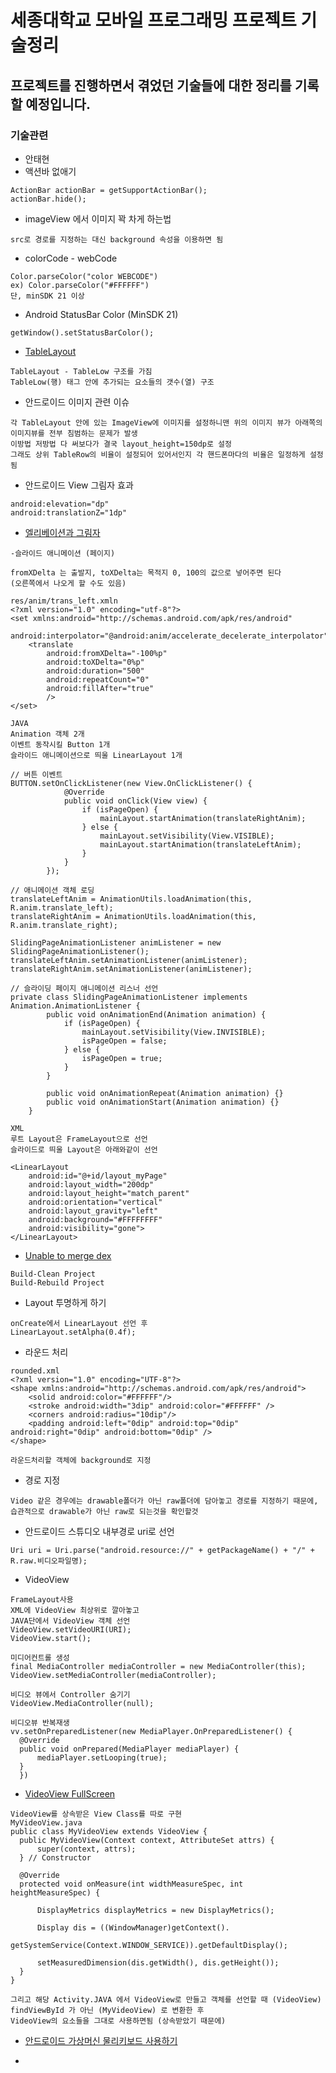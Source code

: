 세종대학교 모바일 프로그래밍 프로젝트 기술정리
==============================================

프로젝트를 진행하면서 겪었던 기술들에 대한 정리를 기록할 예정입니다.
--------------------------------------------------------------------

### 기술관련

*  안태현
  *	액션바 없애기
  ```
  ActionBar actionBar = getSupportActionBar();
  actionBar.hide();
  ```

  -	imageView 에서 이미지 꽉 차게 하는법
  ```
  src로 경로를 지정하는 대신 background 속성을 이용하면 됨
  ```

  -	colorCode - webCode
  ```
  Color.parseColor("color WEBCODE")
  ex) Color.parseColor("#FFFFFF")
  단, minSDK 21 이상
  ```

  - Android StatusBar Color (MinSDK 21)
  ```
  getWindow().setStatusBarColor();
  ```

  -	[TableLayout](http://recipes4dev.tistory.com/138)
  ```
  TableLayout - TableLow 구조를 가짐
  TableLow(행) 태그 안에 추가되는 요소들의 갯수(열) 구조
  ```

  -	안드로이드 이미지 관련 이슈
  ```
  각 TableLayout 안에 있는 ImageView에 이미지를 설정하니맨 위의 이미지 뷰가 아래쪽의 이미지뷰를 전부 침범하는 문제가 발생
  이방법 저방법 다 써보다가 결국 layout_height=150dp로 설정
  그래도 상위 TableRow의 비율이 설정되어 있어서인지 각 핸드폰마다의 비율은 일정하게 설정됨
  ```

  -	안드로이드 View 그림자 효과
  ```
  android:elevation="dp"
  android:translationZ="1dp"
  ```

  -  [엘리베이션과 그림자](http://davidhyk.github.io/google-design-ko/what-is-material/elevation-shadows.html#)

    -슬라이드 애니메이션 (페이지)

  ```
  fromXDelta 는 출발지, toXDelta는 목적지 0, 100의 값으로 넣어주면 된다
  (오른쪽에서 나오게 할 수도 있음)

  res/anim/trans_left.xmln
  <?xml version="1.0" encoding="utf-8"?>
  <set xmlns:android="http://schemas.android.com/apk/res/android"
      android:interpolator="@android:anim/accelerate_decelerate_interpolator">
      <translate
          android:fromXDelta="-100%p"
          android:toXDelta="0%p"
          android:duration="500"
          android:repeatCount="0"
          android:fillAfter="true"
          />
  </set>

  JAVA  
  Animation 객체 2개  
  이벤트 동작시킬 Button 1개  
  슬라이드 애니메이션으로 띄울 LinearLayout 1개

  // 버튼 이벤트
  BUTTON.setOnClickListener(new View.OnClickListener() {
              @Override
              public void onClick(View view) {
                  if (isPageOpen) {
                      mainLayout.startAnimation(translateRightAnim);
                  } else {
                      mainLayout.setVisibility(View.VISIBLE);
                      mainLayout.startAnimation(translateLeftAnim);
                  }
              }
          });

  // 애니메이션 객체 로딩
  translateLeftAnim = AnimationUtils.loadAnimation(this, R.anim.translate_left);
  translateRightAnim = AnimationUtils.loadAnimation(this, R.anim.translate_right);

  SlidingPageAnimationListener animListener = new SlidingPageAnimationListener();
  translateLeftAnim.setAnimationListener(animListener);
  translateRightAnim.setAnimationListener(animListener);

  // 슬라이딩 페이지 애니메이션 리스너 선언
  private class SlidingPageAnimationListener implements Animation.AnimationListener {
          public void onAnimationEnd(Animation animation) {
              if (isPageOpen) {
                  mainLayout.setVisibility(View.INVISIBLE);
                  isPageOpen = false;
              } else {
                  isPageOpen = true;
              }
          }

          public void onAnimationRepeat(Animation animation) {}
          public void onAnimationStart(Animation animation) {}
      }

  XML  
  루트 Layout은 FrameLayout으로 선언  
  슬라이드로 띄울 Layout은 아래와같이 선언

  <LinearLayout
      android:id="@+id/layout_myPage"
      android:layout_width="200dp"
      android:layout_height="match_parent"
      android:orientation="vertical"
      android:layout_gravity="left"
      android:background="#FFFFFFFF"
      android:visibility="gone">
  </LinearLayout>
  ```
  * [Unable to merge dex](https://stackoverflow.com/questions/46053902/dex-error-on-android-studio-3-0-beta4)
  ```
  Build-Clean Project
  Build-Rebuild Project
  ```

  * Layout 투명하게 하기
  ```
  onCreate에서 LinearLayout 선언 후
  LinearLayout.setAlpha(0.4f);
  ```

  * 라운드 처리
  ```
  rounded.xml
  <?xml version="1.0" encoding="UTF-8"?>
  <shape xmlns:android="http://schemas.android.com/apk/res/android">
      <solid android:color="#FFFFFF"/>
      <stroke android:width="3dip" android:color="#FFFFFF" />
      <corners android:radius="10dip"/>
      <padding android:left="0dip" android:top="0dip" android:right="0dip" android:bottom="0dip" />
  </shape>

  라운드처리할 객체에 background로 지정
  ```

   * 경로 지정
   ```
   Video 같은 경우에는 drawable폴더가 아닌 raw폴더에 담아놓고 경로를 지정하기 때문에, 습관적으로 drawable가 아닌 raw로 되는것을 확인할것
   ```

   * 안드로이드 스튜디오 내부경로 uri로 선언
  ```
  Uri uri = Uri.parse("android.resource://" + getPackageName() + "/" + R.raw.비디오파일명);
  ```

   * VideoView
  ```
  FrameLayout사용
  XML에 VideoView 최상위로 깔아놓고
  JAVA단에서 VideoView 객체 선언
  VideoView.setVideoURI(URI);
  VideoView.start();

  미디어컨트롤 생성
  final MediaController mediaController = new MediaController(this);
  VideoView.setMediaController(mediaController);

  비디오 뷰에서 Controller 숨기기
  VideoView.MediaController(null);

  비디오뷰 반복재생
  vv.setOnPreparedListener(new MediaPlayer.OnPreparedListener() {
  	@Override
  	public void onPrepared(MediaPlayer mediaPlayer) {
  		mediaPlayer.setLooping(true);
  	}
  	})
  ```

  * [VideoView FullScreen](http://javaexpert.tistory.com/365)
  ```
  VideoView를 상속받은 View Class를 따로 구현
  MyVideoView.java
  public class MyVideoView extends VideoView {
  	public MyVideoView(Context context, AttributeSet attrs) {
  	    super(context, attrs);
  	} // Constructor

  	@Override
  	protected void onMeasure(int widthMeasureSpec, int heightMeasureSpec) {

  	    DisplayMetrics displayMetrics = new DisplayMetrics();

  	    Display dis = ((WindowManager)getContext().
  			    getSystemService(Context.WINDOW_SERVICE)).getDefaultDisplay();

  	    setMeasuredDimension(dis.getWidth(), dis.getHeight());
  	}		
  }

  그리고 해당 Activity.JAVA 에서 VideoView로 만들고 객체를 선언할 때 (VideoView) findViewById 가 아닌 (MyVideoView) 로 변환한 후
  VideoView의 요소들을 그대로 사용하면됨 (상속받았기 때문에)

  ```

  * [안드로이드 가상머신 물리키보드 사용하기](https://stackoverflow.com/questions/45411145/android-emulators-enable-keyboard-input-always-unchecked-after-mac-os-sierra)

  * ​